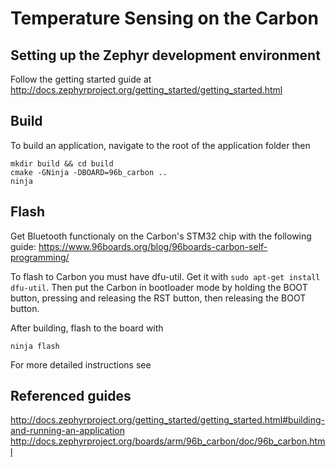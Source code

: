 # Temperature Sensing on the Carbon 

## Setting up the Zephyr development environment

Follow the getting started guide at http://docs.zephyrproject.org/getting_started/getting_started.html

## Build

To build an application, navigate to the root of the application folder then

```
mkdir build && cd build
cmake -GNinja -DBOARD=96b_carbon ..
ninja
```

## Flash

Get Bluetooth functionaly on the Carbon's STM32 chip with the following guide:
https://www.96boards.org/blog/96boards-carbon-self-programming/

To flash to Carbon you must have dfu-util. Get it with `sudo apt-get install dfu-util`. Then put the Carbon in bootloader mode by holding the BOOT button, pressing and releasing the RST button, then releasing the BOOT button.

After building, flash to the board with 
```
ninja flash
```

For more detailed instructions see 

## Referenced guides
http://docs.zephyrproject.org/getting_started/getting_started.html#building-and-running-an-application
http://docs.zephyrproject.org/boards/arm/96b_carbon/doc/96b_carbon.html

